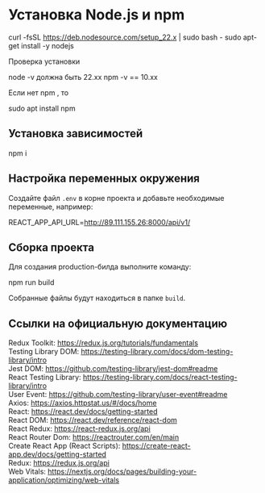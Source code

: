# Установка Node.js и npm

  curl -fsSL https://deb.nodesource.com/setup_22.x | sudo bash -
  sudo apt-get install -y nodejs

  Проверка установки

  node -v должна быть 22.хх
  npm -v == 10.хх 

  Если нет npm , то

  sudo apt install npm

## Установка зависимостей

  npm i

## Настройка переменных окружения

Создайте файл `.env` в корне проекта и добавьте необходимые переменные, например:

REACT_APP_API_URL=http://89.111.155.26:8000/api/v1/

## Сборка проекта

Для создания production-билда выполните команду:

npm run build

Собранные файлы будут находиться в папке `build`.

## Ссылки на официальную документацию

Redux Toolkit: https://redux.js.org/tutorials/fundamentals  
Testing Library DOM: https://testing-library.com/docs/dom-testing-library/intro  
Jest DOM: https://github.com/testing-library/jest-dom#readme  
React Testing Library: https://testing-library.com/docs/react-testing-library/intro  
User Event: https://github.com/testing-library/user-event#readme  
Axios: https://axios.httpstat.us/#/docs/home  
React: https://react.dev/docs/getting-started  
React DOM: https://react.dev/reference/react-dom  
React Redux: https://react-redux.js.org/api  
React Router Dom: https://reactrouter.com/en/main  
Create React App (React Scripts): https://create-react-app.dev/docs/getting-started  
Redux: https://redux.js.org/api  
Web Vitals: https://nextjs.org/docs/pages/building-your-application/optimizing/web-vitals
